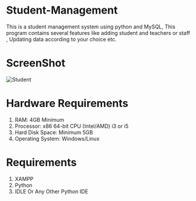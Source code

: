 # Student-Management
This is a student management system using python and MySQL, This program contains several features like adding student and teachers or staff , Updating data according to your choice etc.

# ScreenShot

![Student](https://user-images.githubusercontent.com/69015017/179991468-4c747ae0-b451-4346-8e0a-65aceb3ceee9.JPG)

# Hardware Requirements

1. RAM: 4GB Minimum
2. Processor: x86 64-bit CPU (Intel/AMD) i3 or i5
3. Hard Disk Space: Minimum 5GB
4. Operating System: Windows/Linux

# Requirements

1. XAMPP
2. Python
3. IDLE Or Any Other Python IDE
